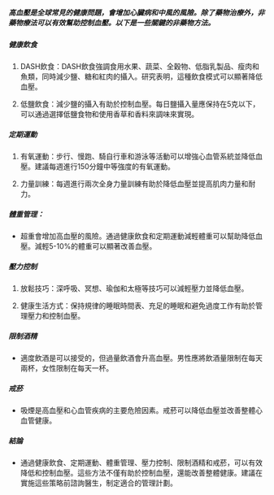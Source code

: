 ##### 高血壓是全球常見的健康問題，會增加心臟病和中風的風險。除了藥物治療外，非藥物療法可以有效幫助控制血壓。以下是一些關鍵的非藥物方法。

##### 健康飲食
1. DASH飲食：DASH飲食強調食用水果、蔬菜、全穀物、低脂乳製品、瘦肉和魚類，同時減少鹽、糖和紅肉的攝入。研究表明，這種飲食模式可以顯著降低血壓。

2. 低鹽飲食：減少鹽的攝入有助於控制血壓。每日鹽攝入量應保持在5克以下，可以通過選擇低鹽食物和使用香草和香料來調味來實現。

##### 定期運動
1. 有氧運動：步行、慢跑、騎自行車和游泳等活動可以增強心血管系統並降低血壓。建議每週進行150分鐘中等強度的有氧運動。

2. 力量訓練：每週進行兩次全身力量訓練有助於降低血壓並提高肌肉力量和耐力。

##### 體重管理：
* 超重會增加高血壓的風險。通過健康飲食和定期運動減輕體重可以幫助降低血壓。減輕5-10%的體重可以顯著改善血壓。

##### 壓力控制
1. 放鬆技巧：深呼吸、冥想、瑜伽和太極等技巧可以減輕壓力並降低血壓。

2. 健康生活方式：保持規律的睡眠時間表、充足的睡眠和避免過度工作有助於管理壓力和控制血壓。

##### 限制酒精
* 適度飲酒是可以接受的，但過量飲酒會升高血壓。男性應將飲酒量限制在每天兩杯，女性限制在每天一杯。

##### 戒菸
* 吸煙是高血壓和心血管疾病的主要危險因素。戒菸可以降低血壓並改善整體心血管健康。

##### 結論
* 通過健康飲食、定期運動、體重管理、壓力控制、限制酒精和戒菸，可以有效降低和控制血壓。這些方法不僅有助於控制血壓，還能改善整體健康。建議在實施這些策略前諮詢醫生，制定適合的管理計劃。